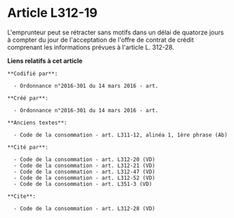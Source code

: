 # Article L312-19

L'emprunteur peut se rétracter sans motifs dans un délai de quatorze jours à compter du jour de l'acceptation de l'offre de
contrat de crédit comprenant les informations prévues à l'article L. 312-28.

**Liens relatifs à cet article**

	**Codifié par**:

	  - Ordonnance n°2016-301 du 14 mars 2016 - art.

	**Créé par**:

	  - Ordonnance n°2016-301 du 14 mars 2016 - art.

	**Anciens textes**:

	  - Code de la consommation - art. L311-12, alinéa 1, 1ère phrase (Ab)

	**Cité par**:

	  - Code de la consommation - art. L312-20 (VD)
	  - Code de la consommation - art. L312-21 (VD)
	  - Code de la consommation - art. L312-47 (VD)
	  - Code de la consommation - art. L312-52 (VD)
	  - Code de la consommation - art. L351-3 (VD)

	**Cite**:

	  - Code de la consommation - art. L312-28 (VD)
